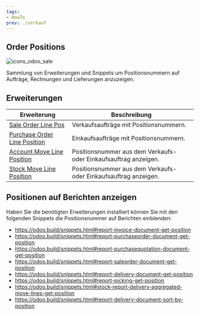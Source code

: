```yaml
---
tags:
- HowTo
prev: ./verkauf
---
```

## Order Positions
![icons_odoo_sale](assets/icons_odoo_sale.png)

Sammlung von Erweiterungen und Snippets um Positionsnummern auf Aufträge, Rechnungen und Lieferungen anzuzeigen.

## Erweiterungen

| Erweiterung                                                           | Beschreibung                                                     |
| --------------------------------------------------------------------- | ---------------------------------------------------------------- |
| [Sale Order Line Pos](Sale%20Order%20Line%20Pos.md)                   | Verkaufsaufträge mit Positionsnummern.                           |
| [Purchase Order Line Position](Purchase%20Order%20Line%20Position.md) | Einkaufsaufträge mit Positionsnummern.                           |
| [Account Move Line Position](Account%20Move%20Line%20Position.md)     | Positionsnummer aus dem Verkaufs- oder Einkaufsauftrag anzeigen. |
| [Stock Move Line Position](Stock%20Move%20Line%20Position.md)         | Positionsnummer aus dem Verkaufs- oder Einkaufsauftrag anzeigen.                                                                 |

## Positionen auf Berichten anzeigen

Haben Sie die benötigten Erweiterungen installiert können Sie mit den folgenden Snippets die Positionsnummer auf Berichten einblenden:

* <https://odoo.build/snippets.html#report-invoice-document-get-position>
* <https://odoo.build/snippets.html#report-purchaseorder-document-get-position>
* <https://odoo.build/snippets.html#report-purchasequotation-document-get-position>
* <https://odoo.build/snippets.html#report-saleorder-document-get-position>
* <https://odoo.build/snippets.html#report-delivery-document-get-position>
* <https://odoo.build/snippets.html#report-picking-get-position>
* <https://odoo.build/snippets.html#stock-report-delivery-aggregated-move-lines-get-position>
* <https://odoo.build/snippets.html#report-delivery-document-sort-by-position>